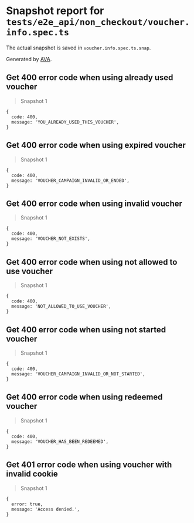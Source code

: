 # Snapshot report for `tests/e2e_api/non_checkout/voucher.info.spec.ts`

The actual snapshot is saved in `voucher.info.spec.ts.snap`.

Generated by [AVA](https://ava.li).

## Get 400 error code when using already used voucher

> Snapshot 1

    {
      code: 400,
      message: 'YOU_ALREADY_USED_THIS_VOUCHER',
    }

## Get 400 error code when using expired voucher

> Snapshot 1

    {
      code: 400,
      message: 'VOUCHER_CAMPAIGN_INVALID_OR_ENDED',
    }

## Get 400 error code when using invalid voucher

> Snapshot 1

    {
      code: 400,
      message: 'VOUCHER_NOT_EXISTS',
    }

## Get 400 error code when using not allowed to use voucher 

> Snapshot 1

    {
      code: 400,
      message: 'NOT_ALLOWED_TO_USE_VOUCHER',
    }

## Get 400 error code when using not started voucher

> Snapshot 1

    {
      code: 400,
      message: 'VOUCHER_CAMPAIGN_INVALID_OR_NOT_STARTED',
    }

## Get 400 error code when using redeemed voucher

> Snapshot 1

    {
      code: 400,
      message: 'VOUCHER_HAS_BEEN_REDEEMED',
    }

## Get 401 error code when using voucher with invalid cookie

> Snapshot 1

    {
      error: true,
      message: 'Access denied.',
    }
